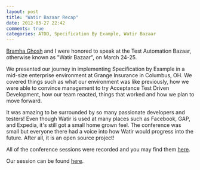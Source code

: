 ```yaml
---
layout: post
title: "Watir Bazaar Recap"
date: 2012-03-27 22:42
comments: true
categories: ATDD, Specification By Example, Watir Bazaar
---
```


[Bramha Ghosh](http://www.twitter.com/bramhaghosh) and I were honored to speak at the Test Automation Bazaar, otherwise known as "Watir Bazaar", on March 24-25.

We presented our journey in implementing Specification by Example in a mid-size enterprise environment at Grange Insurance
in Columbus, OH.  We covered things such as what our environment was like previously, how we were able to convince management
to try Acceptance Test Driven Development, how our team reacted, things that worked and how we plan to move forward.

<!-- More -->

It was amazing to be surrounded by so many passionate developers and testers! Even though Watir is used at many places such
as Facebook, GAP, and Expedia, it's still got a small home grown feel.  The conference was small but everyone there had a voice
into how Watir would progress into the future.  After all, it is an open source project!

All of the conference sessions were recorded and you may find them [here](http://kondoot.com/watir).

Our session can be found [here](http://kondoot.com/videos/b14db732bb3).

<script src="http://speakerdeck.com/embed/4f63779f72b23d001f01f071.js"></script>
